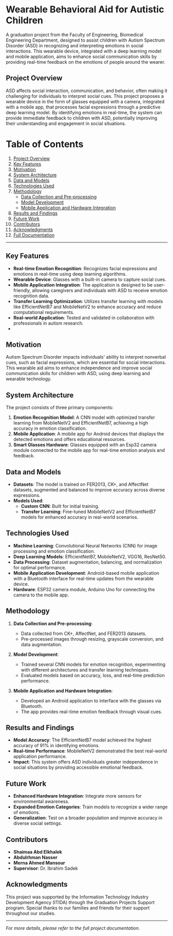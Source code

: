 # Wearable Behavioral Aid for Autistic Children

A graduation project from the Faculty of Engineering, Biomedical Engineering Department, designed to assist children with Autism Spectrum Disorder (ASD) in recognizing and interpreting emotions in social interactions. This wearable device, integrated with a deep learning model and mobile application, aims to enhance social communication skills by providing real-time feedback on the emotions of people around the wearer.


## Project Overview

ASD affects social interaction, communication, and behavior, often making it challenging for individuals to interpret social cues. This project proposes a wearable device in the form of glasses equipped with a camera, integrated with a mobile app, that processes facial expressions through a predictive deep learning model. By identifying emotions in real-time, the system can provide immediate feedback to children with ASD, potentially improving their understanding and engagement in social situations.
# Table of Contents

1. [Project Overview](#project-overview)
2. [Key Features](#key-features)
3. [Motivation](#motivation)
4. [System Architecture](#system-architecture)
5. [Data and Models](#data-and-models)
6. [Technologies Used](#technologies-used)
7. [Methodology](#methodology)
   - [Data Collection and Pre-processing](#data-collection-and-pre-processing)
   - [Model Development](#model-development)
   - [Mobile Application and Hardware Integration](#mobile-application-and-hardware-integration)
8. [Results and Findings](#results-and-findings)
9. [Future Work](#future-work)
10. [Contributors](#contributors)
11. [Acknowledgments](#acknowledgments)
12. [Full Documentation](#full-documentation)

---


## Key Features

- **Real-time Emotion Recognition**: Recognizes facial expressions and emotions in real-time using deep learning algorithms.
- **Wearable Device**: Glasses with a built-in camera to capture social cues.
- **Mobile Application Integration**: The application is designed to be user-friendly, allowing caregivers and individuals with ASD to receive emotion recognition data.
- **Transfer Learning Optimization**: Utilizes transfer learning with models like EfficientNetB7 and MobileNetV2 to enhance accuracy and reduce computational requirements.
- **Real-world Application**: Tested and validated in collaboration with professionals in autism research.
- 
## Motivation
Autism Spectrum Disorder impacts individuals' ability to interpret nonverbal cues, such as facial expressions, which are essential for social interactions. This wearable aid aims to enhance independence and improve social communication skills for children with ASD, using deep learning and wearable technology.

## System Architecture
The project consists of three primary components:
1. **Emotion Recognition Model**: A CNN model with optimized transfer learning from MobileNetV2 and EfficientNetB7, achieving a high accuracy in emotion classification.
2. **Mobile Application**: A mobile app for Android devices that displays the detected emotions and offers educational resources.
3. **Smart Glasses Hardware**: Glasses equipped with an Esp32 camera module connected to the mobile app for real-time emotion analysis and feedback.

## Data and Models
- **Datasets**: The model is trained on FER2013, CK+, and AffectNet datasets, augmented and balanced to improve accuracy across diverse expressions.
- **Models Used**:
  - **Custom CNN**: Built for initial training.
  - **Transfer Learning**: Fine-tuned MobileNetV2 and EfficientNetB7 models for enhanced accuracy in real-world scenarios.

## Technologies Used

- **Machine Learning**: Convolutional Neural Networks (CNN) for image processing and emotion classification.
- **Deep Learning Models**: EfficientNetB7, MobileNetV2, VGG16, ResNet50.
- **Data Processing**: Dataset augmentation, balancing, and normalization for optimal performance.
- **Mobile Application Development**: Android-based mobile application with a Bluetooth interface for real-time updates from the wearable device.
- **Hardware**: ESP32 camera module, Arduino Uno for connecting the camera to the mobile app.

## Methodology

1. **Data Collection and Pre-processing**:
   - Data collected from CK+, AffectNet, and FER2013 datasets.
   - Pre-processed images through resizing, grayscale conversion, and data augmentation.

2. **Model Development**:
   - Trained several CNN models for emotion recognition, experimenting with different architectures and transfer learning techniques.
   - Evaluated models based on accuracy, loss, and real-time prediction performance.

3. **Mobile Application and Hardware Integration**:
   - Developed an Android application to interface with the glasses via Bluetooth.
   - The app provides real-time emotion feedback through visual cues.

## Results and Findings

- **Model Accuracy**: The EfficientNetB7 model achieved the highest accuracy of 91% in identifying emotions.
- **Real-time Performance**: MobileNetV2 demonstrated the best real-world application performance.
- **Impact**: This system offers ASD individuals greater independence in social situations by providing accessible emotional feedback.

## Future Work

- **Enhanced Hardware Integration**: Integrate more sensors for environmental awareness.
- **Expanded Emotion Categories**: Train models to recognize a wider range of emotions.
- **Generalization**: Test on a broader population and improve accuracy in diverse social settings.


## Contributors
- **Shaimaa Abd Elkhalek**  
- **Abdulrhman Nasser**
- **Merna Ahmed Mansour**
- **Supervisor**: Dr. Ibrahim Sadek

## Acknowledgments

This project was supported by the Information Technology Industry Development Agency (ITIDA) through the Graduation Projects Support program. Special thanks to our families and friends for their support throughout our studies.

---

*For more details, please refer to the full project documentation.*
